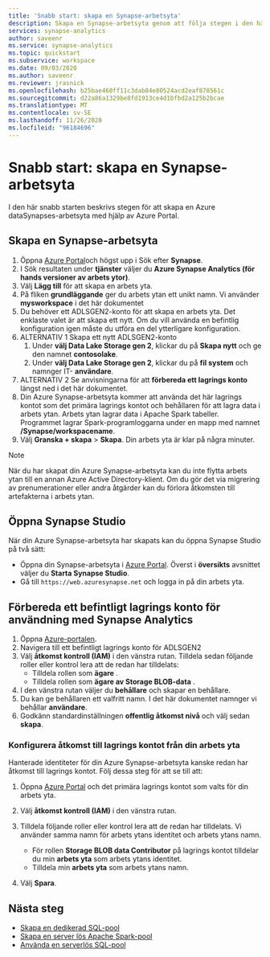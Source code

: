 ```yaml
---
title: 'Snabb start: skapa en Synapse-arbetsyta'
description: Skapa en Synapse-arbetsyta genom att följa stegen i den här hand boken.
services: synapse-analytics
author: saveenr
ms.service: synapse-analytics
ms.topic: quickstart
ms.subservice: workspace
ms.date: 09/03/2020
ms.author: saveenr
ms.reviewer: jrasnick
ms.openlocfilehash: b25bae460ff11c3dab84e80524acd2eaf878561c
ms.sourcegitcommit: d22a86a1329be8fd1913ce4d1bfbd2a125b2bcae
ms.translationtype: MT
ms.contentlocale: sv-SE
ms.lasthandoff: 11/26/2020
ms.locfileid: "96184696"
---
```

# <a name="quickstart-create-a-synapse-workspace"></a>Snabb start: skapa en Synapse-arbetsyta
I den här snabb starten beskrivs stegen för att skapa en Azure dataSynapses-arbetsyta med hjälp av Azure Portal.

## <a name="create-a-synapse-workspace"></a>Skapa en Synapse-arbetsyta

1. Öppna [Azure Portal](https://portal.azure.com)och högst upp i Sök efter **Synapse**.
1. I Sök resultaten under **tjänster** väljer du **Azure Synapse Analytics (för hands versioner av arbets ytor)**.
1. Välj **Lägg till** för att skapa en arbets yta.
1. På fliken **grundläggande** ger du arbets ytan ett unikt namn. Vi använder **mysworkspace** i det här dokumentet
1. Du behöver ett ADLSGEN2-konto för att skapa en arbets yta. Det enklaste valet är att skapa ett nytt. Om du vill använda en befintlig konfiguration igen måste du utföra en del ytterligare konfiguration. 
1. ALTERNATIV 1 Skapa ett nytt ADLSGEN2-konto 
    1. Under **välj Data Lake Storage gen 2**, klickar du på **Skapa nytt** och ge den namnet **contosolake**.
    1. Under **välj Data Lake Storage gen 2**, klickar du på **fil system** och namnger IT- **användare**.
1. ALTERNATIV 2 Se anvisningarna för att **förbereda ett lagrings konto** längst ned i det här dokumentet.
1. Din Azure Synapse-arbetsyta kommer att använda det här lagrings kontot som det primära lagrings kontot och behållaren för att lagra data i arbets ytan. Arbets ytan lagrar data i Apache Spark tabeller. Programmet lagrar Spark-programloggarna under en mapp med namnet **/Synapse/workspacename**.
1. Välj **Granska + skapa** > **Skapa**. Din arbets yta är klar på några minuter.

> [!NOTE]
> När du har skapat din Azure Synapse-arbetsyta kan du inte flytta arbets ytan till en annan Azure Active Directory-klient. Om du gör det via migrering av prenumerationer eller andra åtgärder kan du förlora åtkomsten till artefakterna i arbets ytan.  

## <a name="open-synapse-studio"></a>Öppna Synapse Studio

När din Azure Synapse-arbetsyta har skapats kan du öppna Synapse Studio på två sätt:

* Öppna din Synapse-arbetsyta i [Azure Portal](https://portal.azure.com). Överst i **översikts** avsnittet väljer du **Starta Synapse Studio**.
* Gå till `https://web.azuresynapse.net` och logga in på din arbets yta.

## <a name="prepare-an-existing-storage-account-for-use-with-synapse-analytics"></a>Förbereda ett befintligt lagrings konto för användning med Synapse Analytics

1. Öppna [Azure-portalen](https://portal.azure.com).
1. Navigera till ett befintligt lagrings konto för ADLSGEN2
1. Välj **åtkomst kontroll (IAM)** i den vänstra rutan. Tilldela sedan följande roller eller kontrol lera att de redan har tilldelats:
    * Tilldela rollen som **ägare** .
    * Tilldela rollen som **ägare av Storage BLOB-data** .
1. I den vänstra rutan väljer du **behållare** och skapar en behållare.
1. Du kan ge behållaren ett valfritt namn. I det här dokumentet namnger vi behållar **användare**.
1. Godkänn standardinställningen **offentlig åtkomst nivå** och välj sedan **skapa**.

### <a name="configure-access-to-the-storage-account-from-your-workspace"></a>Konfigurera åtkomst till lagrings kontot från din arbets yta

Hanterade identiteter för din Azure Synapse-arbetsyta kanske redan har åtkomst till lagrings kontot. Följ dessa steg för att se till att:

1. Öppna [Azure Portal](https://portal.azure.com) och det primära lagrings kontot som valts för din arbets yta.
1. Välj **åtkomst kontroll (IAM)** i den vänstra rutan.
1. Tilldela följande roller eller kontrol lera att de redan har tilldelats. Vi använder samma namn för arbets ytans identitet och arbets ytans namn.
    * För rollen **Storage BLOB data Contributor** på lagrings kontot tilldelar du min **arbets yta** som arbets ytans identitet.
    * Tilldela min **arbets yta** som arbets ytans namn.

1. Välj **Spara**.

## <a name="next-steps"></a>Nästa steg

* [Skapa en dedikerad SQL-pool](quickstart-create-sql-pool-studio.md) 
* [Skapa en server lös Apache Spark-pool](quickstart-create-apache-spark-pool-portal.md)
* [Använda en serverlös SQL-pool](quickstart-sql-on-demand.md)
